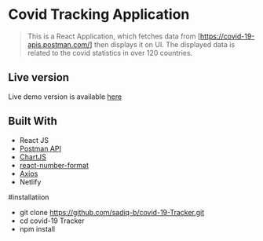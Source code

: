 # Covid Tracking Application

> This is a React Application, which fetches data from [https://covid-19-apis.postman.com/] then displays it on UI. The displayed data is related to the covid statistics in over 120 countries.

## Live version

Live demo version is available [here](https://covid-19trackerwebapp.netlify.app)

## Built With

- React JS
- [Postman API](https://covid-19-apis.postman.com/)
- [ChartJS](https://www.npmjs.com/package/react-chartjs-2)
- [react-number-format](https://www.npmjs.com/package/react-number-format)
- [Axios](https://www.npmjs.com/package/axios)
- Netlify

#installatiion
- git clone https://github.com/sadiq-b/covid-19-Tracker.git
- cd covid-19 Tracker
- npm install


